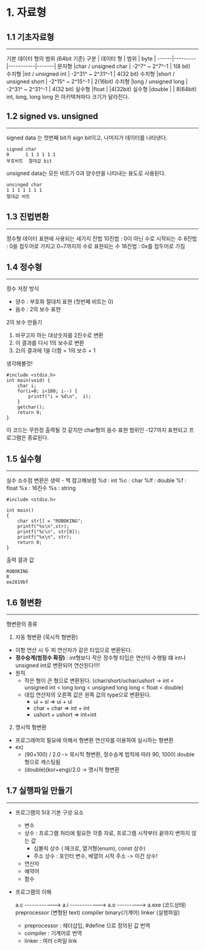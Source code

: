 # 1. 자료형
## 1.1 기초자료형
---
기본 데이터 형의 범위 (64bit 기준)
 구분 | 데이터 형 |    범위     | byte |
------|---------|-----------|-------|
문자형  |char / unsigned char | -2^7^ ~ 2^7^-1 | 1(8 bit)    
수치형  |int / unsigned int | -2^31^ ~ 2^31^-1 | 4(32 bit)
수치형  |short / unsigned short | -2^15^ ~ 2^15^-1 | 2(16bit)
수치형  |long / unsigned long | -2^31^ ~ 2^31^-1 | 4(32 bit)
실수형  |float | |4(32bit) 
실수형  |double | | 8(64bit)
int, long, long long 은  아키텍쳐마다 크기가 달라진다.

## 1.2 signed vs. unsigned 
---
signed data 는 첫번째 bit가 sign bit이고, 나머지가 데이터를 나타낸다.
	
    signed char
    0      1 1 1 1 1 1 
    부호비트  절대값 bit

unsigned data는 모든 비트가 0과 양수만을 나타내는 용도로 사용된다.
	
    unsinged char
    1 1 1 1 1 1 1
    절대값 비트
   
## 1.3 진법변환
---
정수형 데이터 표현에 사용되는 세가지 진법
10진법 : 0이 아닌 수로 시작되는 수
8진법 : 0을 접두어로 가지고 0~7까지의 수로 표현되는 수
16진법 : 0x를 접두어로 가짐

## 1.4 정수형
---
정수 저장 방식
- 양수 : 부호화 절대치 표현 (첫번째 비트는 0)
- 음수 : 2의 보수 표현

2의 보수 만들기
1) 바꾸고자 하는 대상숫자를 2진수로 변환
2) 이 결과를 다시 1의 보수로 변환
3) 2)의 결과에 1을 더함 = 1의 보수 + 1

생각해볼것!
```
#include <stdio.h>
int main(void) {
    char i;
    for(i=0; i<100; i--) {
        printf("i = %d\n",  i);
    }
    getchar();
    return 0;
}
```

이 코드는 무한정 출력될 것 같지만 char형의 음수 표현 범위인 -127까지 표현되고 프로그램은 종료된다.

## 1.5 실수형
---
실수 소수점 변환은 생략 - 책 참고해보렴
%d : int
%c : char
%lf : double
%f : float
%x : 16진수
%s : string

```
#include <stdio.h>

int main() 
{
    char str[] = "ROBOKING";
    printf("%s\n",str);
    printf("%c\n", str[0]);
    printf("%x\n", str);
    return 0;
}
```

출력 결과 값

```
ROBOKING
R
ee2819bf
```

## 1.6 형변환 
---
형변환의 종류
1) 자동 형변환 (묵시적 형변환)
- 이항 연산 시 두 피 연산자가 같은 타입으로 변환된다.
- **정수승계(범정수 확장)** : int형보다 작은 정수형 타입은 연산이 수행될 떄 int나 unsigned int로 변환되어 연산된다!!!!
- 원칙
	- 작은 형이 큰 형으로 변환된다. (char/short/uchar/ushort -> int < unsigned int < long long < unsigned long long < float < double)
	- 대입 연산자의 오른쪽 값은 왼쪽 값의 type으로 변환된다.
		- ui + si => ui + ui
		- char + char => int + int
		- ushort + ushort => int+int
2) 명시적 형변환
- 프로그래머의 필요에 의해서 형변환 연산자를 이용하여 실시하는 형변환
- ex)
	- (90+100) / 2.0  -> 묵시적 형변환, 정수승계 법칙에 따라 90, 100이 double형으로 캐스팅됨
	- (double)(kor+eng)/2.0   -> 명시적 형변환 


## 1.7 실행파일 만들기
---
* 프로그램의 5대 기본 구성 요소
	- 변수
	- 상수 : 프로그램 처리에 필요한 각종 자료, 프로그램 시작부터 끝까지 변하지 않는 값
		- 심볼릭 상수 ( 매크로, 열거형(enum), const 상수)
		- 주소 상수 : 포인터 변수, 배열의 시작 주소   -> 이건 상수!
	- 연산자
	- 예약어
	- 함수
* 프로그램의 이해

	a.c     ------------>    a.i     ------------>      a.o      --------->     a.exe
  (코드상태)  preprocessor  (변형된 text)  compiler     binary(기계어)  linker       (실행파일)

    - preprocessor : 헤더삽입, #define 으로 정의된 값 번역 
    -  compiler : 기계어로 번역                  
    -  linker : 여러 c파일 link
